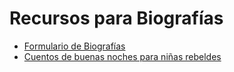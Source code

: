 # Recursos para Biografías

- [Formulario de Biografías](/assets/formularioBiografias.odt)
- [Cuentos de buenas noches para niñas rebeldes](https://www.dropbox.com/s/25ajbaz5ajmydlt/CuentosDeBuenasRebeldes.epub?dl=1)
